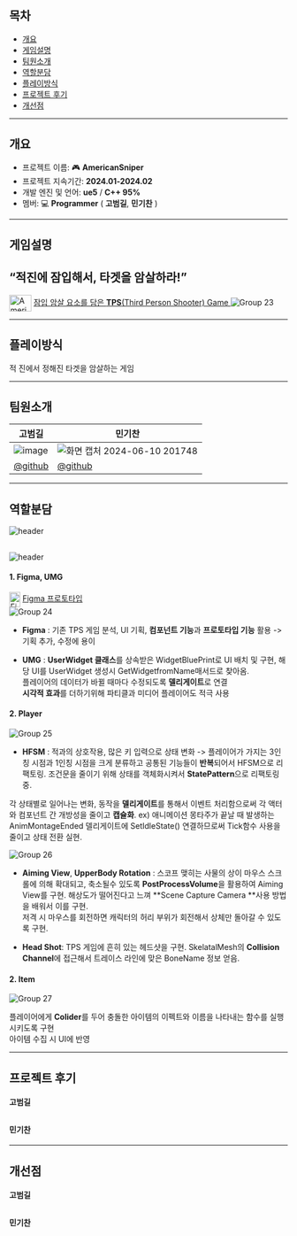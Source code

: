 ## 목차

* [개요](#개요)   
* [게임설명](#게임설명)  
* [팀원소개](#팀원소개)   
* [역할분담](#역할분담)   
* [플레이방식](#플레이방식)  
* [프로젝트 후기](#프로젝트-후기)  
* [개선점](#개선점)


---
## 개요 

-   프로젝트 이름: :video_game: **AmericanSniper**
-   프로젝트 지속기간: **2024.01-2024.02**
-   개발 엔진 및 언어: **ue5** / **C++ 95%**
-   멤버: :computer: **Programmer** ( **고범길**, **민기찬** )


---
## 게임설명 
**“적진에 잠입해서, 타겟을 암살하라!”**
-
<a href="https://youtu.be/upSMpmmItRo?feature=shared" target="blank"><img align="center" src="https://raw.githubusercontent.com/rahuldkjain/github-profile-readme-generator/master/src/images/icons/Social/youtube.svg" alt="AmericanSniper" height="30" width="40" /></a> [잠입 암살 요소를 담은 **TPS**(Third Person Shooter) Game  ](https://youtu.be/upSMpmmItRo?feature=shared)
![Group 23](https://github.com/PohangCandy/lfstest/assets/130345776/d9f571fd-56fa-4ab3-8c2a-fcd3a9d137c2)


---
## 플레이방식
적 진에서 정해진 타겟을 암살하는 게임


---
## 팀원소개 
고범길 | 민기찬
----|----|
![image](https://github.com/ImGunHyoeng/Ghospital_merge/assets/102517991/c0c9aa6a-d7ef-420c-a1a1-0481e615af4a)|![화면 캡처 2024-06-10 201748](https://github.com/PohangCandy/Slayer-Unity-/assets/130345776/143a15af-e71a-40de-8554-7971a73a6d2f)|
[@github](https://github.com/sethman7)|[@github](https://github.com/PohangCandy) |


---
## 역할분담 
![header](https://capsule-render.vercel.app/api?type=waving&text=고범길&color=755139FF&fontColor=F2EDD7FF&fontAlign=90&fontAlignY=40&fontSize=50)


##
![header](https://capsule-render.vercel.app/api?type=waving&text=민기찬&color=2BAE66FF&fontColor=FCF6F5FF&fontAlign=90&fontAlignY=40&fontSize=50)

#### 1. Figma, UMG
<a href="https://www.figma.com/design/96yMo6HbDTwvgvhsNtRZyD/Sniper-Elite?node-id=0-1&t=cPLs9rgKckOMBE9u-1" target="blank"><img align="center" src="https://i.namu.wiki/i/tyR9148Wphjb2F4cAstF0NdEfTnxF5gEmmMzzjPmNzF7u7gwmk2D3USUfjJ3JA-nrvkZQAynHevRmGyrm7ciU3rdiV-rxeS2CQk_15tnzhMfVScDbzl4aMQBerHC5vZPXCT_ihMWrHh7QVBbHk3LNQ.svg" alt="Figma" height="27" width="20" /></a> [Figma 프로토타입](https://www.figma.com/design/96yMo6HbDTwvgvhsNtRZyD/Sniper-Elite?node-id=0-1&t=cPLs9rgKckOMBE9u-1)  
![Group 24](https://github.com/PohangCandy/lfstest/assets/130345776/9eb35bae-527f-460e-868b-cf10f25a2fbe)

* **Figma** : 기존 TPS 게임 분석, UI 기획, **컴포넌트 기능**과 **프로토타입 기능** 활용 -> 기획 추가, 수정에 용이  

* **UMG** : **UserWidget 클래스**를 상속받은 WidgetBluePrint로 UI 배치 및 구현, 해당 UI를 UserWidget 생성시 GetWidgetfromName매서드로 찾아옴.  
플레이어의 데이터가 바뀔 때마다 수정되도록 **델리게이트**로 연결  
**시각적 효과**를 더하기위해 파티클과 미디어 플레이어도 적극 사용


#### 2. Player
![Group 25](https://github.com/PohangCandy/lfstest/assets/130345776/4cde8aa5-310e-4636-a4a3-f62347c64624)  

* **HFSM** : 적과의 상호작용, 많은 키 입력으로 상태 변화 -> 플레이어가 가지는 3인칭 시점과 1인칭 시점을 크게 분류하고 공통된 기능들이 **반복**되어서 HFSM으로 리팩토링. 조건문을 줄이기 위해 상태를 객체화시켜서 **StatePattern**으로 리팩토링 중.

각 상태별로 일어나는 변화, 동작을 **델리게이트**를 통해서 이벤트 처리함으로써 각 액터와 컴포넌트 간 개방성을 줄이고 **캡슐화**.
ex) 애니메이션 몽타주가 끝날 때 발생하는 AnimMontageEnded 델리게이트에 SetIdleState() 연결하므로써 Tick함수 사용을 줄이고 상태 전환 실현. 


![Group 26](https://github.com/PohangCandy/lfstest/assets/130345776/e9dd486d-17da-4954-85d9-4b801e0a77ae)  

* **Aiming View**, **UpperBody Rotation**  : 스코프 맺히는 사물의 상이 마우스 스크롤에 의해 확대되고, 축소될수 있도록 **PostProcessVolume**을 활용하여 Aiming View를 구현. 해상도가 떨어진다고 느껴  **Scene Capture Camera **사용 방법을 배워서 이를 구현.  
  저격 시 마우스를 회전하면 캐릭터의 허리 부위가 회전해서 상체만 돌아갈 수 있도록 구현.  

* **Head Shot**: TPS 게임에 흔히 있는 헤드샷을 구현. SkelatalMesh의 **Collision Channel**에 접근해서 트레이스 라인에 맞은 BoneName 정보 얻음. 


#### 2. Item
![Group 27](https://github.com/PohangCandy/lfstest/assets/130345776/f1c16be7-f9ea-4b8f-9f53-197764091649)  

플레이어에게 **Colider**를 두어 충돌한 아이템의 이펙트와 이름을 나타내는 함수를 실행시키도록 구현  
아이템 수집 시 UI에 반영

---
## 프로젝트 후기
#### 고범길

##
#### 민기찬



---
## 개선점
#### 고범길


##
#### 민기찬

